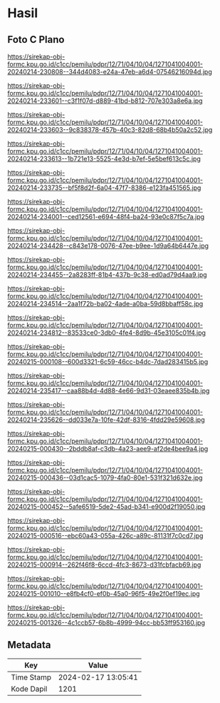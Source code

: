# Hasil

## Foto C Plano

https://sirekap-obj-formc.kpu.go.id/c1cc/pemilu/pdpr/12/71/04/10/04/1271041004001-20240214-230808--344d4083-e24a-47eb-a6d4-07546216094d.jpg

https://sirekap-obj-formc.kpu.go.id/c1cc/pemilu/pdpr/12/71/04/10/04/1271041004001-20240214-233601--c3f1f07d-d889-41bd-b812-707e303a8e6a.jpg

https://sirekap-obj-formc.kpu.go.id/c1cc/pemilu/pdpr/12/71/04/10/04/1271041004001-20240214-233603--9c838378-457b-40c3-82d8-68b4b50a2c52.jpg

https://sirekap-obj-formc.kpu.go.id/c1cc/pemilu/pdpr/12/71/04/10/04/1271041004001-20240214-233613--1b721e13-5525-4e3d-b7ef-5e5bef613c5c.jpg

https://sirekap-obj-formc.kpu.go.id/c1cc/pemilu/pdpr/12/71/04/10/04/1271041004001-20240214-233735--bf5f8d2f-6a04-47f7-8386-e123fa451565.jpg

https://sirekap-obj-formc.kpu.go.id/c1cc/pemilu/pdpr/12/71/04/10/04/1271041004001-20240214-234001--ced12561-e694-48f4-ba24-93e0c87f5c7a.jpg

https://sirekap-obj-formc.kpu.go.id/c1cc/pemilu/pdpr/12/71/04/10/04/1271041004001-20240214-234428--c843e178-0076-47ee-b9ee-1d9a64b6447e.jpg

https://sirekap-obj-formc.kpu.go.id/c1cc/pemilu/pdpr/12/71/04/10/04/1271041004001-20240214-234455--2a8283ff-81b4-437b-9c38-ed0ad79d4aa9.jpg

https://sirekap-obj-formc.kpu.go.id/c1cc/pemilu/pdpr/12/71/04/10/04/1271041004001-20240214-234514--2aa1f72b-ba02-4ade-a0ba-59d8bbaff58c.jpg

https://sirekap-obj-formc.kpu.go.id/c1cc/pemilu/pdpr/12/71/04/10/04/1271041004001-20240214-234812--83533ce0-3db0-4fe4-8d9b-45e3105c01f4.jpg

https://sirekap-obj-formc.kpu.go.id/c1cc/pemilu/pdpr/12/71/04/10/04/1271041004001-20240215-000108--600d3321-6c59-46cc-b4dc-7dad283415b5.jpg

https://sirekap-obj-formc.kpu.go.id/c1cc/pemilu/pdpr/12/71/04/10/04/1271041004001-20240214-235417--caa88b4d-4d88-4e66-9d31-03eaee835b4b.jpg

https://sirekap-obj-formc.kpu.go.id/c1cc/pemilu/pdpr/12/71/04/10/04/1271041004001-20240214-235626--dd033e7a-10fe-42df-8316-4fdd29e59608.jpg

https://sirekap-obj-formc.kpu.go.id/c1cc/pemilu/pdpr/12/71/04/10/04/1271041004001-20240215-000430--2bddb8af-c3db-4a23-aee9-af2de4bee9a4.jpg

https://sirekap-obj-formc.kpu.go.id/c1cc/pemilu/pdpr/12/71/04/10/04/1271041004001-20240215-000436--03d1cac5-1079-4fa0-80e1-531f321d632e.jpg

https://sirekap-obj-formc.kpu.go.id/c1cc/pemilu/pdpr/12/71/04/10/04/1271041004001-20240215-000452--5afe6519-5de2-45ad-b341-e900d2f19050.jpg

https://sirekap-obj-formc.kpu.go.id/c1cc/pemilu/pdpr/12/71/04/10/04/1271041004001-20240215-000516--ebc60a43-055a-426c-a89c-81131f7c0cd7.jpg

https://sirekap-obj-formc.kpu.go.id/c1cc/pemilu/pdpr/12/71/04/10/04/1271041004001-20240215-000914--262f46f8-6ccd-4fc3-8673-d31fcbfacb69.jpg

https://sirekap-obj-formc.kpu.go.id/c1cc/pemilu/pdpr/12/71/04/10/04/1271041004001-20240215-001010--e8fb4cf0-ef0b-45a0-96f5-49e2f0ef19ec.jpg

https://sirekap-obj-formc.kpu.go.id/c1cc/pemilu/pdpr/12/71/04/10/04/1271041004001-20240215-001326--4c1ccb57-6b8b-4999-94cc-bb53ff953160.jpg


## Metadata

| Key        | Value               |
| ---------- | ------------------- |
| Time Stamp | 2024-02-17 13:05:41 |
| Kode Dapil | 1201                |



